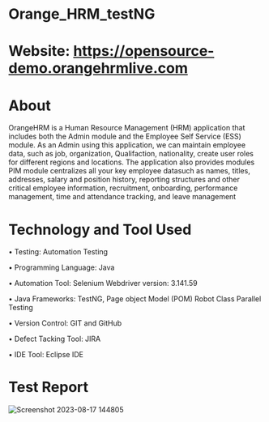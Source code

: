 # Orange_HRM_testNG
# Website: https://opensource-demo.orangehrmlive.com
# About
OrangeHRM is a Human Resource Management (HRM) application that includes both the Admin module and the Employee Self Service (ESS) module. As an Admin using this application, we can maintain employee data, such as job, organization, Qualifaction, nationality, create user roles for different regions and locations. The application also provides modules PIM module centralizes all your key employee datasuch as names, titles, addresses, salary and position history, reporting structures and other critical employee information, recruitment, onboarding, performance management, time and attendance tracking, and leave management

# Technology and Tool Used
• Testing: Automation Testing

• Programming Language: Java

• Automation Tool: Selenium Webdriver version: 3.141.59

• Java Frameworks: TestNG, Page object Model (POM) Robot Class Parallel Testing

• Version Control: GIT and GitHub

• Defect Tacking Tool: JIRA

• IDE Tool: Eclipse IDE

# Test Report

![Screenshot 2023-08-17 144805](https://github.com/Siddartha1256/Orange_HRM_testNG/assets/127547801/eed31f5f-e1f8-4fbb-aecb-ab6267065e8e)
